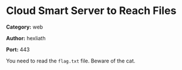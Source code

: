 # Cloud Smart Server to Reach Files
**Category:** web

**Author:** hexliath

**Port:** 443

You need to read the `flag.txt` file. Beware of the cat.
